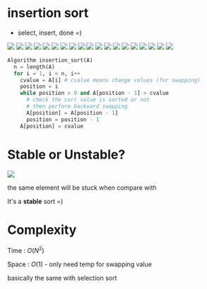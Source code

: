# insertion sort

* select, insert, done =)

<img src='../assets/64_1.png'></img>
<img src='../assets/64_2.png'></img>
<img src='../assets/64_3.png'></img>
<img src='../assets/64_4.png'></img>
<img src='../assets/64_5.png'></img>
<img src='../assets/64_6.png'></img>
<img src='../assets/64_7.png'></img>
<img src='../assets/64_8.png'></img>
<img src='../assets/64_9.png'></img>
<img src='../assets/64_10.png'></img>
<img src='../assets/64_11.png'></img>
<img src='../assets/64_12.png'></img>
<img src='../assets/64_13.png'></img>
<img src='../assets/64_14.png'></img>
<img src='../assets/64_15.png'></img>
<img src='../assets/64_16.png'></img>
<img src='../assets/64_17.png'></img>
<img src='../assets/64_18.png'></img>
<img src='../assets/64_19.png'></img>

``` Python
Algorithm insertion_sort(A)
  n = length(A)
  for i = 1, i < n, i++
    cvalue = A[i] # cvalue means change values (for swapping)
    position = i
    while position > 0 and A[position - 1] > cvalue
      # check the curr value is sorted or not
      # then perform backward swapping
      A[position] = A[position - 1]
      position = position - 1
    A[position] = cvalue
```

# Stable or Unstable?

<img src='../assets/64_20.png'></img>

the same element will be stuck when compare with

It's a **stable** sort =)

# Complexity

Time : $O(N^{2})$

Space : $O(1)$ - only need temp for swapping value

basically the same with selection sort
